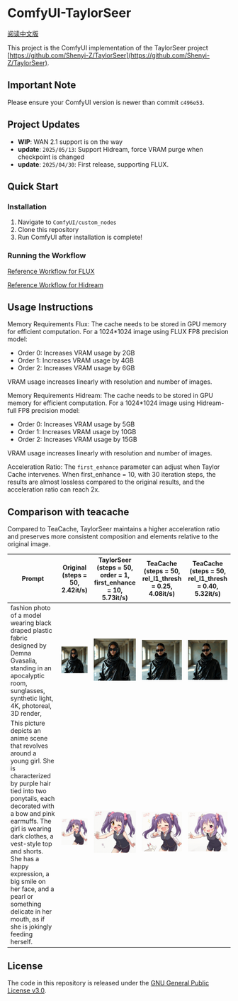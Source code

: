 # ComfyUI-TaylorSeer

[阅读中文版](./README_zh.md)

This project is the ComfyUI implementation of the TaylorSeer project [https://github.com/Shenyi-Z/TaylorSeer](https://github.com/Shenyi-Z/TaylorSeer).

## Important Note

Please ensure your ComfyUI version is newer than commit `c496e53`.

## Project Updates

- **WIP**: WAN 2.1 support is on the way
- **update**: ```2025/05/13```: Support Hidream, force VRAM purge when checkpoint is changed
- **update**: ```2025/04/30```: First release, supporting FLUX.

## Quick Start

### Installation

1. Navigate to `ComfyUI/custom_nodes`
2. Clone this repository
3. Run ComfyUI after installation is complete!

### Running the Workflow

[Reference Workflow for FLUX](./examples/taylorseer_example_flux.json)

[Reference Workflow for Hidream](./examples/taylorseer_example_hidream_full.json)

## Usage Instructions

Memory Requirements Flux: The cache needs to be stored in GPU memory for efficient computation. For a 1024*1024 image using FLUX FP8 precision model:

- Order 0: Increases VRAM usage by 2GB
- Order 1: Increases VRAM usage by 4GB
- Order 2: Increases VRAM usage by 6GB

VRAM usage increases linearly with resolution and number of images.

Memory Requirements Hidream: The cache needs to be stored in GPU memory for efficient computation. For a 1024*1024 image using Hidream-full FP8 precision model:

- Order 0: Increases VRAM usage by 5GB
- Order 1: Increases VRAM usage by 10GB
- Order 2: Increases VRAM usage by 15GB

VRAM usage increases linearly with resolution and number of images.

Acceleration Ratio: The `first_enhance` parameter can adjust when Taylor Cache intervenes. When first_enhance = 10, with 30 iteration steps, the results are almost lossless compared to the original results, and the acceleration ratio can reach 2x.

## Comparison with teacache

Compared to TeaCache, TaylorSeer maintains a higher acceleration ratio and preserves more consistent composition and elements relative to the original image.

| Prompt | Original<br>(steps = 50, 2.42it/s) | TaylorSeer<br>(steps = 50, order = 1, first_enhance = 10, 5.73it/s) | TeaCache<br>(steps = 50, rel_l1_thresh = 0.25, 4.08it/s) | TeaCache<br>(steps = 50, rel_l1_thresh = 0.40, 5.32it/s) |
|--------|----------|------------|-----------|-----------|
| fashion photo of a model wearing black draped plastic fabric designed by Demna Gvasalia, standing in an apocalyptic room, sunglasses, synthetic light, 4K, photoreal, 3D render, | [<img src="./sample_images/12_original.png" width="200px">](./sample_images/12_original.png) | [<img src="./sample_images/12_TaylorSeer.png" width="200px">](./sample_images/12_TaylorSeer.png) | [<img src="./sample_images/12_teacache_25.png" width="200px">](./sample_images/12_teacache_25.png) | [<img src="./sample_images/12_teacache_40.png" width="200px">](./sample_images/12_teacache_40.png) |
| This picture depicts an anime scene that revolves around a young girl. She is characterized by purple hair tied into two ponytails, each decorated with a bow and pink earmuffs. The girl is wearing dark clothes, a vest-style top and shorts. She has a happy expression, a big smile on her face, and a pearl or something delicate in her mouth, as if she is jokingly feeding herself. | [<img src="./sample_images/122_original.png" width="200px">](./sample_images/122_original.png) | [<img src="./sample_images/122_TaylorSeer.png" width="200px">](./sample_images/122_TaylorSeer.png) | [<img src="./sample_images/122_teacache_25.png" width="200px">](./sample_images/122_teacache_25.png) | [<img src="./sample_images/122_teacache_40.png" width="200px">](./sample_images/122_teacache_40.png) |

## License

The code in this repository is released under the [GNU General Public License v3.0](./LICENSE). 
